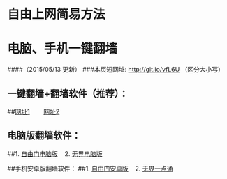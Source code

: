 # 自由上网简易方法
# 电脑、手机一键翻墙
####（2015/05/13 更新）
###本页短网址: http://git.io/vfL6U （区分大小写）

## 一键翻墙+翻墙软件（推荐）：
##<a href="https://d1qf6zusax0jfj.cloudfront.net" target="_blank">网址1</a>&nbsp;&nbsp;&nbsp;&nbsp;&nbsp;&nbsp;&nbsp;&nbsp;<a href="https://d1m1clyv5ways4.cloudfront.net" target="_blank">网址2</a>

## 电脑版翻墙软件：
##1. <a href="https://d3b07nb9ldi3br.cloudfront.net/fga01.php?fid=fg753p.zip" target="_blank">自由门电脑版</a>&nbsp;&nbsp;&nbsp;&nbsp;2. <a href="https://d3b07nb9ldi3br.cloudfront.net/fga01.php?fid=u1405.zip" target="_blank">无界电脑版</a>

##手机安卓版翻墙软件：
##1. <a href="https://d3b07nb9ldi3br.cloudfront.net/fga01.php?fid=fgma32.apk" target="_blank">自由门安卓版</a>&nbsp;&nbsp;&nbsp;&nbsp;2. <a href="https://d3b07nb9ldi3br.cloudfront.net/fga01.php?fid=um3.1.apk" target="_blank">无界一点通</a>
